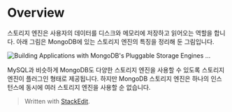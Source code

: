 # Overview

스토리지 엔진은 사용자의 데이터를 디스크와 메모리에 저장하고 읽어오는 역할을 합니다. 아래 그림은 MongoDB에 있는 스토리지 엔진의 특징을 정리해 둔 그림입니다.

![Building Applications with MongoDB's Pluggable Storage Engines ...](https://webassets.mongodb.com/_com_assets/cms/StorageEngineArchIMG2-ju0tb22fup.png)

MySQL과 비슷하게 MongoDB도 다양한 스토리지 엔진을 사용할 수 있도록 스토리지 엔진이 플러그인 형태로 제공됩니다. 하지만 MongoDB 스토리지 엔진은 하나의 인스턴스에 동시에 여러 스토리지 엔진을 사용할 순 없습니다. 

> Written with [StackEdit](https://stackedit.io/).
<!--stackedit_data:
eyJoaXN0b3J5IjpbLTIxNDI1Mzk0MDIsLTEzNzQ1MTY5ODddfQ
==
-->